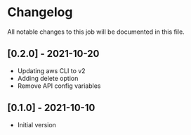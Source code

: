 # Changelog
All notable changes to this job will be documented in this file.

## [0.2.0] - 2021-10-20
* Updating aws CLI to v2
* Adding delete option
* Remove API config variables

## [0.1.0] - 2021-10-10
* Initial version

